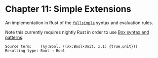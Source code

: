 # Chapter 11: Simple Extensions

An implementation in Rust of the [`fullsimple`](https://www.cis.upenn.edu/~bcpierce/tapl/checkers/fullsimple/core.ml) syntax and evaluation rules.

Note this currently requires nightly Rust in order to use [Box syntax and patterns](https://doc.rust-lang.org/book/box-syntax-and-patterns.html).

```
Source term:    (λy:Bool. ((λx:Bool×Unit. x.1) {true,unit}))
Resulting type: Bool → Bool
```
